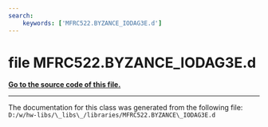 ```yaml
---
search:
    keywords: ['MFRC522.BYZANCE_IODAG3E.d']
---
```


# file MFRC522.BYZANCE\_IODAG3E.d

**[Go to the source code of this file.](_m_f_r_c522_8_b_y_z_a_n_c_e___i_o_d_a_g3_e_8d_source.md)**


----------------------------------------
The documentation for this class was generated from the following file: `D:/w/hw-libs/\_libs\_/libraries/MFRC522.BYZANCE\_IODAG3E.d`
